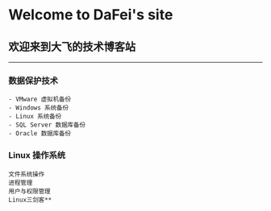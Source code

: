 # Welcome to DaFei's site
## **欢迎来到大飞的技术博客站**

-----------------------------

### 数据保护技术

	- VMware 虚拟机备份
	- Windows 系统备份
	- Linux 系统备份
	- SQL Server 数据库备份
	- Oracle 数据库备份

### Linux 操作系统


    文件系统操作
    进程管理
    用户与权限管理
    Linux三剑客**
